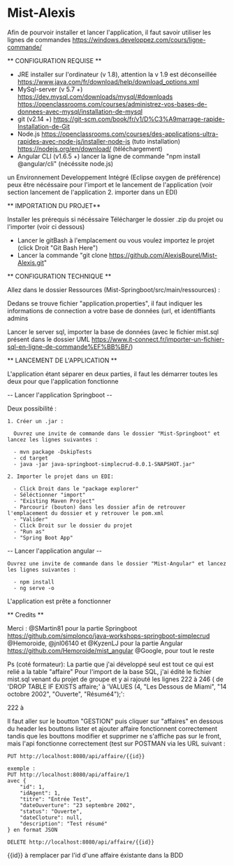 # Mist-Alexis

Afin de pourvoir installer et lancer l'application, il faut savoir utiliser les lignes de commandes
https://windows.developpez.com/cours/ligne-commande/




** CONFIGURATION REQUISE **

- JRE installer sur l'ordinateur (v 1.8), attention la v 1.9 est déconseillée
https://www.java.com/fr/download/help/download_options.xml
- MySql-server (v 5.7 +)
https://dev.mysql.com/downloads/mysql/#downloads
https://openclassrooms.com/courses/administrez-vos-bases-de-donnees-avec-mysql/installation-de-mysql
- git (v2.14 +) 
https://git-scm.com/book/fr/v1/D%C3%A9marrage-rapide-Installation-de-Git
- Node.js 
https://openclassrooms.com/courses/des-applications-ultra-rapides-avec-node-js/installer-node-js (tuto installation)
https://nodejs.org/en/download/ (téléchargement)
- Angular CLI (v1.6.5 +)
lancer la ligne de commande "npm install @angular/cli" (nécéssite node.js)
 
un Environnement Developpement Intégré (Eclipse oxygen de préférence) peux être nécéssaire pour l'import et le lancement de l'application (voir section lancement de l'application 2. importer dans un EDI)




**  IMPORTATION DU PROJET**

Installer les prérequis si nécéssaire
Télécharger le dossier .zip du projet 
ou l'importer (voir ci dessous)
 - Lancer le gitBash à l'emplacement ou vous voulez importez le projet (click Droit "Git Bash Here")
 - Lancer la commande "git clone https://github.com/AlexisBourel/Mist-Alexis.git"
 
 
 
 
**  CONFIGURATION TECHNIQUE   **

Allez dans le dossier Ressources (Mist-Springboot/src/main/ressources) : 

Dedans se trouve fichier "application.properties", il faut indiquer les informations de connection a votre base de données (url, et identiffiants admins 

Lancer le server sql, 
importer la base de données (avec le fichier mist.sql présent dans le dossier UML https://www.it-connect.fr/importer-un-fichier-sql-en-ligne-de-commande%EF%BB%BF/)




** LANCEMENT DE L'APPLICATION **

L'application étant séparer en deux parties, il faut les démarrer toutes les deux pour que l'application fonctionne

-- Lancer l'application Springboot --
 
 Deux possibilité :
  
    1. Créer un .jar : 
    
      Ouvrez une invite de commande dans le dossier "Mist-Springboot" et lancez les lignes suivantes :
      
      - mvn package -DskipTests
      - cd target
      - java -jar java-springboot-simplecrud-0.0.1-SNAPSHOT.jar"
      
    2. Importer le projet dans un EDI:
    
      - Click Droit dans le "package explorer" 
      - Séléctionner "import"
      - "Existing Maven Project"
      - Parcourir (bouton) dans les dossier afin de retrouver l'emplacement du dossier et y retrouver le pom.xml
      - "Valider"
      - Click Droit sur le dossier du projet
      - "Run as"
      - "Spring Boot App"



-- Lancer l'application angular --

    Ouvrez une invite de commande dans le dossier "Mist-Angular" et lancez les lignes suivantes :
      
      - npm install
      - ng serve -o

L'application est prête a fonctionner 

** Credits **

Merci :
@SMartin81 pour la partie Springboot
https://github.com/simplonco/java-workshops-springboot-simplecrud
@Hemoroide, @jnl06140 et @KyzenLJ pour la partie Angular
https://github.com/Hemoroide/mist_angular
@Google, pour tout le reste

Ps (coté formateur): La partie que j'ai développé seul est tout ce qui est relié a la table "affaire" 
  Pour l'import de la base SQL, j'ai édité le fichier mist.sql venant du projet de groupe et y ai rajouté les lignes 222 à 246 ( de 		'DROP TABLE IF EXISTS affaire;'
  	à 
  	'VALUES (4, "Les Dessous de Miami", "14 octobre 2002", "Ouverte", "Résumé4");':
  
  222 à 

  Il faut aller sur le boutton "GESTION" puis cliquer sur "affaires" en dessous du header
  les bouttons lister et ajouter affaire fonctionnent correctement tandis que les bouttons modifier et supprimer ne s'affiche pas sur le front, mais l'api fonctionne correctement (test sur POSTMAN via les URL suivant :
  
  
    PUT http://localhost:8080/api/affaire/{{id}} 
     
    exemple : 
    PUT http://localhost:8080/api/affaire/1
    avec {
        "id": 1,
        "idAgent": 1,
        "titre": "Entrée Test",
        "dateOuverture": "23 septembre 2002",
        "status": "Ouverte",
        "dateCloture": null,
        "description": "Test résumé"
    } en format JSON
    
    DELETE http://localhost:8080/api/affaire/{{id}} 
      
   {{id}} à remplacer par l'id d'une affaire éxistante dans la BDD
